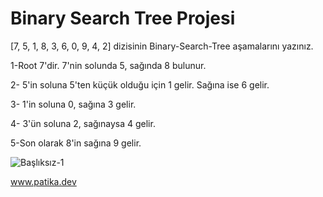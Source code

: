 # Binary Search Tree Projesi

[7, 5, 1, 8, 3, 6, 0, 9, 4, 2] dizisinin Binary-Search-Tree aşamalarını yazınız.

1-Root 7'dir. 7'nin solunda 5, sağında 8 bulunur.

2- 5'in soluna 5'ten küçük olduğu için 1 gelir. Sağına ise 6 gelir.

3- 1'in soluna 0, sağına 3 gelir.

4- 3'ün soluna 2, sağınaysa 4 gelir.

5-Son olarak 8'in sağına 9 gelir.

![Başlıksız-1](https://user-images.githubusercontent.com/69714203/188271777-8b5c2b57-5417-41ec-b826-75e05ed3951b.png)

www.patika.dev
